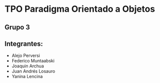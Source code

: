 # TPO Paradigma Orientado a Objetos 

## Grupo 3
## Integrantes:
- Alejo Perversi
- Federico Muntaabski 
- Joaquin Archua
- Juan Andrés Losauro
- Yanina Lencina 